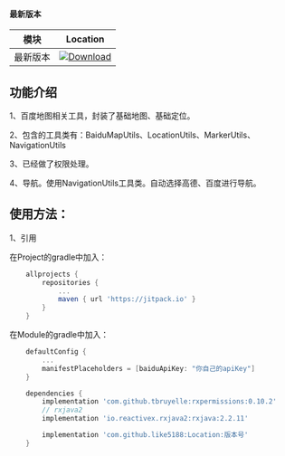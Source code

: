 #### 最新版本

模块|Location
---|---
最新版本|[![Download](https://jitpack.io/v/like5188/Location.svg)](https://jitpack.io/#like5188/Location)

## 功能介绍

1、百度地图相关工具，封装了基础地图、基础定位。

2、包含的工具类有：BaiduMapUtils、LocationUtils、MarkerUtils、NavigationUtils

3、已经做了权限处理。

4、导航。使用NavigationUtils工具类。自动选择高德、百度进行导航。

## 使用方法：

1、引用

在Project的gradle中加入：
```groovy
    allprojects {
        repositories {
            ...
            maven { url 'https://jitpack.io' }
        }
    }
```
在Module的gradle中加入：
```groovy
    defaultConfig {
        ...
        manifestPlaceholders = [baiduApiKey: "你自己的apiKey"]
    }

    dependencies {
        implementation 'com.github.tbruyelle:rxpermissions:0.10.2'
        // rxjava2
        implementation 'io.reactivex.rxjava2:rxjava:2.2.11'

        implementation 'com.github.like5188:Location:版本号'
    }
```
